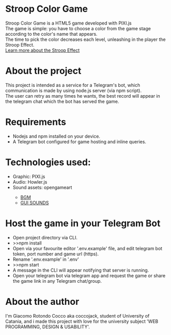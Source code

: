 <h1>Stroop Color Game</h1>
<div>Stroop Color Game is a HTML5 game developed with PIXI.js</div>
<div>The game is simple: you have to choose a color from the game stage according to the color's name that appears.</div>
<div>The time to pick the color decreases each level, unleashing in the player the Stroop Effect.</div>
<div><a href="https://en.wikipedia.org/wiki/Stroop_effect">Learn more about the Stroop Effect</a></div>
<h1>About the project</h1>
<div>This project is intended as a service for a Telegram's bot, which communication is made by using node.js server (via npm script).</div>
<div>The user can retry as many times he wants, the best record will appear in the telegram chat which the bot has served the game.</div>
<h1>Requirements</h1>
<ul>
<li>Nodejs and npm installed on your device.</li>
<li>A Telegram bot configured for game hosting and inline queries.</li>
</ul>
<h1>Technologies used:</h1>
<ul>
    <li>Graphic: PIXI.js</li>
    <li>Audio: Howler.js</li>
    <li>Sound assets: opengameart</li>
    <ul>
        <li><a href="https://opengameart.org/content/a-journey-awaits">BGM</a></li>
        <li><a href="https://opengameart.org/content/gui-sound-effects">GUI SOUNDS</a></li>
    </ul>
</ul>
<h1>Host the game in your Telegram Bot</h1>
<ul>
    <li>Open project directory via CLI.</li>
    <li>>>npm install</li>
    <li>Open via your favourite editor '.env.example' file, and edit telegram bot token, port number and game url (https).</li>
    <li>Rename '.env.example' in '.env'</li>
    <li>>>npm start</li>
    <li>A message in the CLI will appear notifying that server is running.</li>
    <li>Open your telegram bot via telegram app and request the game or share the game link in any Telegram chat/group.</li>
</ul>
<h1>About the author</h1>
<div>I'm Giacomo Rotondo Cocco aka coccojack, student of University of Catania, and i made this project with love for the university subject 'WEB PROGRAMMING, DESIGN & USABILITY'.</div>